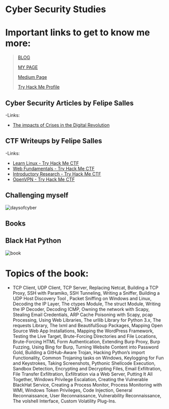 # Cyber Security Studies
# Important links to get to know me more:
> [BLOG](https://blogfelipe.com/)
> 
> [MY PAGE](https://felipemsalles.github.io/)
> 
> [Medium Page](https://felipe-salles.medium.com/)
> 
> [Try Hack Me Profile](https://tryhackme.com/p/f311peBR)

## Cyber Security Articles by Felipe Salles

-Links:

- [The impacts of Crises in the Digital Revolution](https://felipe-salles.medium.com/the-impacts-of-crises-in-the-digital-revolution-9ae730b8911)

## CTF Writeups by Felipe Salles

-Links:

- [Learn Linux - Try Hack Me CTF](https://felipe-salles.medium.com/try-hack-me-ctf-learn-linux-f2c4569d496b)
- [Web Fundamentals - Try Hack Me CTF](https://felipe-salles.medium.com/try-hack-me-ctf-web-fundamentals-22af8cacedd6)
- [Introductory Research - Try Hack Me CTF](https://felipe-salles.medium.com/try-hack-me-introductory-researching-d9c2daf29032)
- [OpenVPN - Try Hack Me CTF](https://felipe-salles.medium.com/try-hack-me-openvpn-a5b655cd8289)
## Challenging myself

![daysofcyber](https://github.com/felipemsalles/Cybersecurity-Studies/blob/main/assets/88daysofcyber.png?raw=true)

## Books

## Black Hat Python
![book](https://images-na.ssl-images-amazon.com/images/I/91yDOwYAnWS.jpg)
# Topics of the book:
- TCP Client, UDP Client, TCP Server, Replacing Netcat, Building a TCP Proxy, SSH with Paramiko, SSH Tunneling, Writing a Sniffer, Building a UDP Host Discovery Tool , Packet Sniffing on Windows and Linux, Decoding the IP Layer, The ctypes Module, The struct Module, Writing the IP Decoder, Decoding ICMP, Owning the network with Scapy, Stealing Email Credentials, ARP Cache Poisoning with Scapy, pcap Processing, Using Web Libraries, The urllib Library for Python 3.x, The requests Library, The lxml and BeautifulSoup Packages, Mapping Open Source Web App Installations, Mapping the WordPress Framework, Testing the Live Target, Brute-Forcing Directories and File Locations, Brute-Forcing HTML Form Authentication, Extending Burp Proxy, Burp Fuzzing, Using Bing for Burp, Turning Website Content into Password Gold, Building a GitHub-Aware Trojan, Hacking Python’s import Functionality, Common Trojaning tasks on Windows, Keylogging for Fun and Keystrokes, Taking Screenshots, Pythonic Shellcode Execution, Sandbox Detection, Encrypting and Decrypting Files, Email Exfiltration, File Transfer Exfiltration, Exfiltration via a Web Server, Putting It All Together, Windows Privilege Escalation, Creating the Vulnerable BlackHat Service, Creating a Process Monitor, Process Monitoring with WMI, Windows Token Privileges, Code Injection, General Reconnaissance, User Reconnaissance, Vulnerability Reconnaissance, The volshell Interface, Custom Volatility Plug-Ins. 





